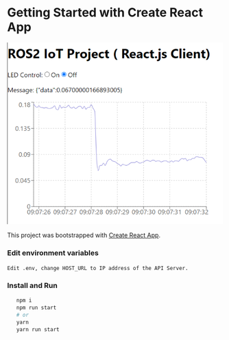 # Getting Started with Create React App

<img src="../docs/react.png" alt="react" width="800px">

This project was bootstrapped with [Create React App](https://github.com/facebook/create-react-app).

### Edit environment variables

```
Edit .env, change HOST_URL to IP address of the API Server.

```

### Install and Run

```bash
   npm i
   npm run start
   # or
   yarn
   yarn run start
```

